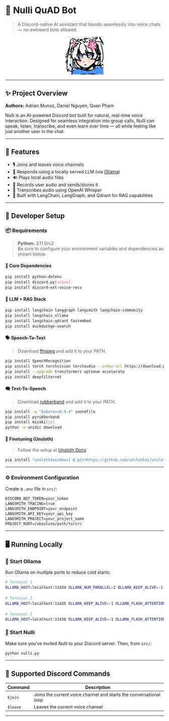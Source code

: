 # 🌸 Nulli QuAD Bot

> A Discord-native AI assistant that blends seamlessly into voice chats — no awkward bots allowed.

<p align="center">
  <img src="./assets/nulli.png" alt="Nulli Icon" width="120" height="120">
</p>

---

## ✨ Project Overview

**Authors:** Adrian Munoz, Daniel Nguyen, Quan Pham

Nulli is an AI-powered Discord bot built for natural, real-time voice interaction. Designed for seamless integration into group calls, Nulli can speak, listen, transcribe, and even learn over time — all while feeling like just another user in the chat.

---

## 🚀 Features

- 🎙️ Joins and leaves voice channels  
- 💬 Responds using a locally served LLM (via [Ollama](https://ollama.com/))  
- 🔊 Plays local audio files  
- 📼 Records user audio and sends/stores it  
- 📝 Transcribes audio using OpenAI Whisper  
- 🧠 Built with LangChain, LangGraph, and Qdrant for RAG capabilities  

---

## 💾 Developer Setup

### 📦 Requirements

> **Python:** 3.11.0rc2  
> Be sure to configure your environment variables and dependencies as shown below.

#### 🔧 Core Dependencies

```bash
pip install python-dotenv
pip install discord.py[voice]
pip install discord-ext-voice-recv
```

#### 🧠 LLM + RAG Stack

```bash
pip install langchain langgraph langsmith langchain-community
pip install langchain_ollama
pip install langchain-qdrant fastembed
pip install duckduckgo-search
```

#### 🗣️ Speech-To-Text

> Download [ffmpeg](https://www.gyan.dev/ffmpeg/builds/) and add it to your PATH.

```bash
pip install SpeechRecognition
pip install torch torchvision torchaudio --index-url https://download.pytorch.org/whl/cu121
pip install --upgrade transformers optimum accelerate
pip install deepfilternet
```

#### 🗨️ Text-To-Speech

> Download [rubberband](https://breakfastquay.com/rubberband/) and add it to your PATH.

```bash
pip install -q "kokoro>=0.9.4" soundfile
pip install pyrubberband
pip install misaki[ja]
python -m unidic download
```

#### 🦥 Finetuning (Unsloth)

> Follow the setup at [Unsloth Docs](https://docs.unsloth.ai/get-started/installing-+-updating)

```bash
pip install "unsloth[windows] @ git+https://github.com/unslothai/unsloth.git"
```

---

### ⚙️ Environment Configuration

Create a `.env` file in `src/`:

```env
DISCORD_BOT_TOKEN=your_token
LANGSMITH_TRACING=true
LANGSMITH_ENDPOINT=your_endpoint
LANGSMITH_API_KEY=your_api_key
LANGSMITH_PROJECT=your_project_name
PROJECT_ROOT=/absolute/path/to/src
```

---

## 🖥️ Running Locally

### 🦙 Start Ollama

Run Ollama on multiple ports to reduce cold starts:

```bash
# Terminal 1
OLLAMA_HOST=localhost:11434 OLLAMA_NUM_PARALLEL=2 OLLAMA_KEEP_ALIVE=-1 OLLAMA_FLASH_ATTENTION=1 ollama serve

# Terminal 2
OLLAMA_HOST=localhost:11435 OLLAMA_KEEP_ALIVE=-1 OLLAMA_FLASH_ATTENTION=1 ollama serve

# Terminal 3
OLLAMA_HOST=localhost:11436 OLLAMA_KEEP_ALIVE=-1 OLLAMA_FLASH_ATTENTION=1 ollama serve
```

### 🌸 Start Nulli

Make sure you've invited Nulli to your Discord server. Then, from `src/`:

```bash
python nulli.py
```

---

## 💬 Supported Discord Commands

| Command | Description |
| - | - |
| `$join` | Joins the current voice channel and starts the conversational loop |
| `$leave` | Leaves the current voice channel |

---
